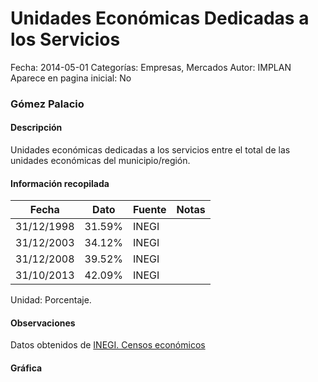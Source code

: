 Unidades Económicas Dedicadas a los Servicios
=====

Fecha: 2014-05-01
Categorías: Empresas, Mercados
Autor: IMPLAN
Aparece en pagina inicial: No

### Gómez Palacio

#### Descripción

Unidades económicas dedicadas a los servicios entre el total de las unidades económicas del municipio/región.

<!-- break -->

#### Información recopilada

<table class="table table-hover table-bordered matriz">
  <thead>
    <tr><th>Fecha</th><th>Dato</th><th>Fuente</th><th>Notas</th></tr>
  </thead>
  <tbody>
    <tr><td class="centrado">31/12/1998</td><td class="derecha">31.59%</td><td>INEGI</td><td></td></tr>
    <tr><td class="centrado">31/12/2003</td><td class="derecha">34.12%</td><td>INEGI</td><td></td></tr>
    <tr><td class="centrado">31/12/2008</td><td class="derecha">39.52%</td><td>INEGI</td><td></td></tr>
    <tr><td class="centrado">31/10/2013</td><td class="derecha">42.09%</td><td>INEGI</td><td></td></tr>
  </tbody>
</table>

Unidad: Porcentaje.

#### Observaciones

Datos obtenidos de [INEGI. Censos económicos](http://www3.inegi.org.mx/sistemas/saic/)

#### Gráfica

<div id="Morrisnlybjaet" class="grafica"></div>
  <script>
  new Morris.Line({
    element: 'Morrisnlybjaet',
    data: [
      { fecha: '1998-12-31', dato: 31.5900 },
      { fecha: '2003-12-31', dato: 34.1200 },
      { fecha: '2008-12-31', dato: 39.5200 },
      { fecha: '2013-10-31', dato: 42.0900 }
    ],
    xkey: 'fecha',
    ykeys: ['dato'],
    labels: ['Dato'],
    lineColors: ['#FF5B02'],
    xLabelFormat: function(d) {
      return d.getDate()+'/'+(d.getMonth()+1)+'/'+d.getFullYear();
    },
    dateFormat: function (ts) {
      var d = new Date(ts);
      return d.getDate() + '/' + (d.getMonth() + 1) + '/' + d.getFullYear();
    }
  });
  </script>
